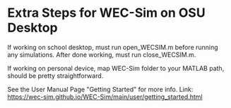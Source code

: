 # Extra Steps for WEC-Sim on OSU Desktop
If working on school desktop, must run open_WECSIM.m before running any simulations. After done working, must run close_WECSIM.m. 

If working on personal device, map WEC-Sim folder to your MATLAB path, should be pretty straightforward. 

See the User Manual Page "Getting Started" for more info. Link: https://wec-sim.github.io/WEC-Sim/main/user/getting_started.html
